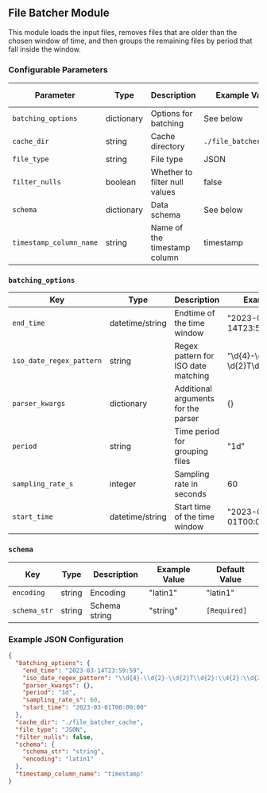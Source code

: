 <!--
SPDX-FileCopyrightText: Copyright (c) 2022-2023, NVIDIA CORPORATION & AFFILIATES. All rights reserved.
SPDX-License-Identifier: Apache-2.0

Licensed under the Apache License, Version 2.0 (the "License");
you may not use this file except in compliance with the License.
You may obtain a copy of the License at

http://www.apache.org/licenses/LICENSE-2.0

Unless required by applicable law or agreed to in writing, software
distributed under the License is distributed on an "AS IS" BASIS,
WITHOUT WARRANTIES OR CONDITIONS OF ANY KIND, either express or implied.
See the License for the specific language governing permissions and
limitations under the License.
-->

## File Batcher Module

This module loads the input files, removes files that are older than the chosen window of time, and then groups the
remaining files by period that fall inside the window.

### Configurable Parameters

| Parameter               | Type       | Description                   | Example Value          | Default Value |
|-------------------------|------------|-------------------------------|------------------------|---------------|
| `batching_options`      | dictionary | Options for batching          | See below              | -             |
| `cache_dir`             | string     | Cache directory               | `./file_batcher_cache` | None          |
| `file_type`             | string     | File type                     | JSON                   | JSON          |
| `filter_nulls`          | boolean    | Whether to filter null values | false                  | false         |
| `schema`                | dictionary | Data schema                   | See below              | `[Required]`  |
| `timestamp_column_name` | string     | Name of the timestamp column  | timestamp              | timestamp     |

### `batching_options`

| Key                      | Type            | Description                         | Example Value                               | Default Value            |
|--------------------------|-----------------|-------------------------------------|---------------------------------------------|--------------------------|
| `end_time`               | datetime/string | Endtime of the time window          | "2023-03-14T23:59:59"                       | None                     |
| `iso_date_regex_pattern` | string          | Regex pattern for ISO date matching | "\\d{4}-\\d{2}-\\d{2}T\\d{2}:\\d{2}:\\d{2}" | <iso_date_regex_pattern> |
| `parser_kwargs`          | dictionary      | Additional arguments for the parser | {}                                          | {}                       |
| `period`                 | string          | Time period for grouping files      | "1d"                                        | "1d"                     |
| `sampling_rate_s`        | integer         | Sampling rate in seconds            | 60                                          | 60                       |
| `start_time`             | datetime/string | Start time of the time window       | "2023-03-01T00:00:00"                       | None                     |

### `schema`

| Key          | Type   | Description   | Example Value | Default Value |
|--------------|--------|---------------|---------------|---------------|
| `encoding`   | string | Encoding      | "latin1"      | "latin1"      |
| `schema_str` | string | Schema string | "string"      | `[Required]`  |

### Example JSON Configuration

```json
{
  "batching_options": {
    "end_time": "2023-03-14T23:59:59",
    "iso_date_regex_pattern": "\\d{4}-\\d{2}-\\d{2}T\\d{2}:\\d{2}:\\d{2}",
    "parser_kwargs": {},
    "period": "1d",
    "sampling_rate_s": 60,
    "start_time": "2023-03-01T00:00:00"
  },
  "cache_dir": "./file_batcher_cache",
  "file_type": "JSON",
  "filter_nulls": false,
  "schema": {
    "schema_str": "string",
    "encoding": "latin1"
  },
  "timestamp_column_name": "timestamp"
}
```
